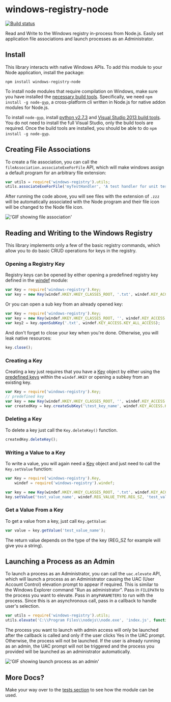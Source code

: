 # windows-registry-node

[![Build status](https://ci.appveyor.com/api/projects/status/ot69wbkyrcv7ig3p/branch/master?svg=true)](https://ci.appveyor.com/project/sedouard/windows-registry-node/branch/master)

Read and Write to the Windows registry in-process from Node.js. Easily set application file associations and launch processes as an Administrator.

## Install

This library interacts with native Windows APIs. To add this module to your Node application, install the package:

```
npm install windows-registry-node

```

To install node modules that require compilation on Windows, make sure you have installed the [necessary build tools](https://github.com/nodejs/node-gyp#installation). Specifically, we need `npm install -g node-gyp`, a cross-platform cli written in Node.js for native addon modules for Node.js. 

To install `node-gyp`, install [python v2.7.3](http://www.python.org/download/releases/2.7.3#download) and [Visual Studio 2013 build tools](http://www.microsoft.com/en-gb/download/details.aspx?id=44914). You do not need to install the full Visual Studio, only the build tools are required. Once the build tools are installed, you should be able to do `npm install -g node-gyp`. 

## Creating File Associations

To create a file association, you can call the `fileAssociation.associateExeForFile` API, which will make windows assign a default program for an arbitrary file extension:

```js
var utils = require('windows-registry').utils;
utils.associateExeForFile('myTestHandler', 'A test handler for unit tests', 'C:\\path\\to\\icon', 'C:\\Program Files\\nodejs\\node.exe %1', '.zzz');

```
After running the code above, you will see files with the extension of `.zzz` will be automatically associated with the Node program and their file icon will be changed to the Node file icon.

!['GIF showing file association'](https://github.com/CatalystCode/windows-registry-node/blob/readmeblob/fileassoc.jpg)

## Reading and Writing to the Windows Registry

This library implements only a few of the basic registry commands, which allow you to do basic CRUD 
operations for keys in the registry.

### Opening a Registry Key

Registry keys can be opened by either opening a predefined registry key defined in the [windef](lib/windef.js) module:

```js
var Key = require('windows-registry').Key;
var key = new Key(windef.HKEY.HKEY_CLASSES_ROOT, '.txt', windef.KEY_ACCESS.KEY_ALL_ACCESS);

```

Or you can open a sub key from an already opened key:

```js
var Key = require('windows-registry').Key;
var key = new Key(windef.HKEY.HKEY_CLASSES_ROOT, '', windef.KEY_ACCESS.KEY_ALL_ACCESS);
var key2 = key.openSubKey('.txt', windef.KEY_ACCESS.KEY_ALL_ACCESS);

```

And don't forget to close your key when you're done. Otherwise, you will leak native resources:

```js
key.close();

```

### Creating a Key

Creating a key just requires that you have a [Key](lib/key.js) object by either using the [predefined keys](https://github.com/CatalystCode/windows-registry-node/blob/master/lib/windef.js#L27) within the `windef.HKEY` or opening a subkey from an existing key.

```js
var Key = require('windows-registry').Key;
// predefined key
var key = new Key(windef.HKEY.HKEY_CLASSES_ROOT, '', windef.KEY_ACCESS.KEY_ALL_ACCESS);
var createdKey = key.createSubKey('\test_key_name', windef.KEY_ACCESS.KEY_ALL_ACCESS);

```

### Deleting a Key
To delete a key just call the `Key.deleteKey()` function.

```js
createdKey.deleteKey();

```

### Writing a Value to a Key

To write a value, you will again need a [Key](lib/key.js) object and just need to call the `Key.setValue` function:

```js
var Key = require('windows-registry').Key,
	windef = require('windows-registry').windef;

var key = new Key(windef.HKEY.HKEY_CLASSES_ROOT, '.txt', windef.KEY_ACCESS.KEY_ALL_ACCESS);
key.setValue('test_value_name', windef.REG_VALUE_TYPE.REG_SZ, 'test_value');

``` 

### Get a Value From a Key

To get a value from a key, just call `Key.getValue`:

```js
var value = key.getValue('test_value_name');
```

The return value depends on the type of the key (REG_SZ for example will give you a string).

## Launching a Process as an Admin

To launch a process as an Administrator, you can call the `uac.elevate` API, which will launch a process as an Administrator causing the UAC (User Account Control) elevation prompt to appear if required. This is similar to the Windows Explorer command "Run as administrator".  Pass in `FILEPATH` to the process you want to elevate. Pass in any`PARAMETERS` to run with the process. Since this is an asynchronous call, pass in a callback to handle user's selection.

```js
var utils = require('windows-registry').utils;
utils.elevate('C:\\Program Files\\nodejs\\node.exe', 'index.js', function (err, result){console.log(result);});

```
The process you want to launch with admin access will only be launched after the callback is called and only if the user clicks Yes in the UAC prompt. Otherwise, the process will not be launched. If the user is already running as an admin, the UAC prompt will not be triggered and the process you provided will be launched as an administrator automatically.

!['GIF showing launch process as an admin'](https://github.com/CatalystCode/windows-registry-node/blob/readmeblob/elevate.gif)

## More Docs?

Make your way over to the [tests section](test) to see how the module can be used.

